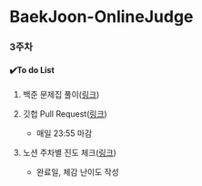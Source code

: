 # BaekJoon-OnlineJudge

### 3주차



#### :heavy_check_mark:To do List

1. 백준 문제집 풀이([링크](https://www.acmicpc.net/group/workbook/list/12988))

2. 깃헙 Pull Request([링크](https://github.com/scf-study-algorithm/BaekJoon-OnlineJudge))
   * 매일 23:55 마감
3. 노션 주차별 진도 체크([링크](https://www.notion.so/streetcodefighter/7c1884e31a234fedac0768941b9bf53b?v=1da1802fe86f43b793bf5142aa3c5d40))

   * 완료일, 체감 난이도 작성

